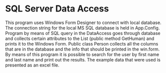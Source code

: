 # SQL Server Data Access 

This program uses Windows Form Designer to connect with local database. The connection string for the local MS SQL database is held in App.Config.
Program by means of SQL query in the DataAccess goes through database and collects certain attributes to 
the List (public method GetHuman) and prints it to the Windows Form. Public class Person collects all the columns that are in the database and
the info that should be printed in the win.form.
By means of this program it is possible to search for the user by first name and last name and print out the results.
The example data that were used is presented as an excel file.
